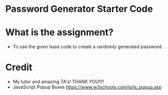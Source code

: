 # Password Generator Starter Code

# What is the assignment?

- To use the given base code to create a randomly generated password.

# Credit

- My tutor and amazing TA's! THANK YOU!!!!
- JavaScript Popup Boxes https://www.w3schools.com/js/js_popup.asp
